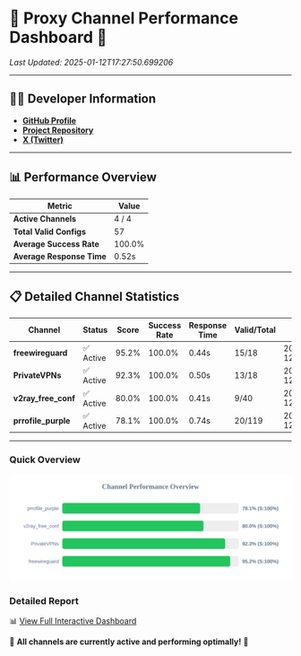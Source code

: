 # 🌟 Proxy Channel Performance Dashboard 🌟

_Last Updated: 2025-01-12T17:27:50.699206_

---

## 👩‍💻 Developer Information

- **[GitHub Profile](https://github.com/4n0nymou3)**  
- **[Project Repository](https://github.com/4n0nymou3/multi-proxy-config-fetcher)**  
- **[X (Twitter)](https://x.com/4n0nymou3)**  

---

## 📊 Performance Overview

| Metric                | Value       |
|-----------------------|-------------|
| **Active Channels**   | 4 / 4       |
| **Total Valid Configs** | 57          |
| **Average Success Rate** | 100.0%      |
| **Average Response Time** | 0.52s       |

---

## 📋 Detailed Channel Statistics

| Channel          | Status     | Score  | Success Rate | Response Time | Valid/Total | Last Success               |
|------------------|------------|--------|--------------|---------------|-------------|----------------------------|
| **freewireguard**  | ✅ Active  | 95.2%  | 100.0% | 0.44s         | 15/18       | 2025-01-12T17:27:50.697305 |
| **PrivateVPNs**  | ✅ Active  | 92.3%  | 100.0% | 0.50s         | 13/18       | 2025-01-12T17:27:50.225534 |
| **v2ray_free_conf**  | ✅ Active  | 80.0%  | 100.0% | 0.41s         | 9/40       | 2025-01-12T17:27:49.688960 |
| **prrofile_purple**  | ✅ Active  | 78.1%  | 100.0% | 0.74s         | 20/119       | 2025-01-12T17:27:49.247583 |

---

### Quick Overview
<div align="center">
  <a href="https://raw.githubusercontent.com/nullluser/NullRepo/refs/heads/main/assets/channel_stats_chart.svg">
    <img src="https://raw.githubusercontent.com/nullluser/NullRepo/refs/heads/main/assets/channel_stats_chart.svg" alt="Source Performance Statistics" width="800">
  </a>
</div>

### Detailed Report
📊 [View Full Interactive Dashboard](https://htmlpreview.github.io/?https://github.com/nullluser/NullRepo/blob/main/assets/performance_report.html)

🎉 **All channels are currently active and performing optimally!** 🎉
